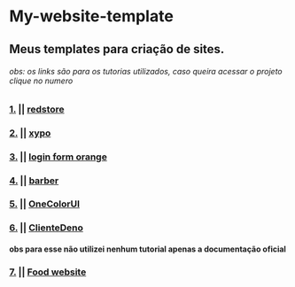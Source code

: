 # My-website-template
## Meus templates para criação de sites.
###### obs: os links são para os tutorias utilizados, caso queira acessar o projeto clique no numero

### [1.](https://github.com/Miguel-EpicJS/My-website-template/tree/main/redstore) || [redstore](https://youtu.be/yQimoqo0-7g)

### [2.](https://github.com/Miguel-EpicJS/My-website-template/tree/main/xypo) || [xypo](https://youtu.be/zmun7JzWGPE)

### [3.](https://github.com/Miguel-EpicJS/My-website-template/tree/main/loginFormOrange) || [login form orange](https://www.youtube.com/watch?v=L5WWrGMsnpw)

### [4.](https://github.com/Miguel-EpicJS/My-website-template/tree/main/barber) || [barber](https://www.youtube.com/watch?v=lBfshkPlMW8)

### [5.](https://github.com/Miguel-EpicJS/My-website-template/tree/main/oneColorUI) || [OneColorUI](https://www.youtube.com/watch?v=2IjyqauKumE)

### [6.](https://github.com/Miguel-EpicJS/My-website-template/tree/main/clienteDeno) || [ClienteDeno](https://github.com/Miguel-EpicJS/My-website-template/tree/main/clienteDeno) 

#### obs para esse não utilizei nenhum tutorial apenas a documentação oficial

### [7.](./food/README.md) || [Food website](https://youtu.be/QA0XpGhiz5w)